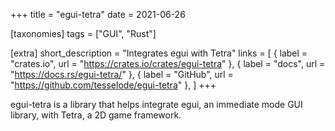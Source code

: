 +++
title = "egui-tetra"
date = 2021-06-26

[taxonomies]
tags = ["GUI", "Rust"]

[extra]
short_description = "Integrates egui with Tetra"
links = [
	{ label = "crates.io", url = "https://crates.io/crates/egui-tetra" },
	{ label = "docs", url = "https://docs.rs/egui-tetra/" },
	{ label = "GitHub", url = "https://github.com/tesselode/egui-tetra" },
]
+++

egui-tetra is a library that helps integrate egui, an immediate mode GUI library, with Tetra, a 2D game framework.
